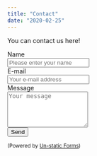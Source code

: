 ```yaml
---
title: "Contact"
date: "2020-02-25"
---
```


You can contact us here!


<form method="post" action="https://forms.un-static.com/forms/f630816102e9386d5b5e00d4d32ff05bdbf4a1de" class="container mt-5">
  <div class="form-group row">
    <label for="name" class="col-sm-2 col-form-label text-right">Name</label>
    <div class="col-sm-10">
      <div class="input-group">
        <div class="input-group-prepend">
          <span class="input-group-text"><i class="fa fa-user"></i></span>
        </div>
        <input id="name" name="name" placeholder="Please enter your name" type="text" required="required" class="form-control">
      </div>
    </div>
  </div>
  <div class="form-group row">
    <label for="email" class="col-sm-2 col-form-label text-right">E-mail</label>
    <div class="col-sm-10">
      <div class="input-group">
        <div class="input-group-prepend">
          <span class="input-group-text"><i class="fa fa-envelope"></i></span>
        </div>
        <input id="email" name="email" placeholder="Your e-mail address" type="email" required="required" class="form-control">
      </div>
    </div>
  </div>
  <div class="form-group row">
    <label for="message" class="col-sm-2 col-form-label text-right">Message</label>
    <div class="col-sm-10">
      <textarea id="message" name="message" placeholder="Your message" rows="5" required="required" class="form-control"></textarea>
    </div>
  </div>
  <div class="form-group row">
    <div class="col-sm-10 offset-sm-2">
      <button name="submit" type="submit" class="btn btn-primary btn-block">Send</button>
    </div>
  </div>
  <div class="text-center">
    <p><small>(Powered by <a rel="nofollow" href="https://forms.un-static.com">Un-static Forms</a>)</small></p>
  </div>
</form>
